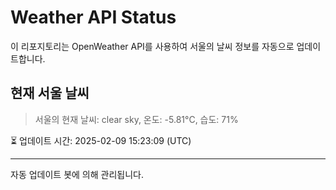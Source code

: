 
# Weather API Status

이 리포지토리는 OpenWeather API를 사용하여 서울의 날씨 정보를 자동으로 업데이트합니다.

## 현재 서울 날씨
> 서울의 현재 날씨: clear sky, 온도: -5.81°C, 습도: 71%

⏳ 업데이트 시간: 2025-02-09 15:23:09 (UTC)

---
자동 업데이트 봇에 의해 관리됩니다.
